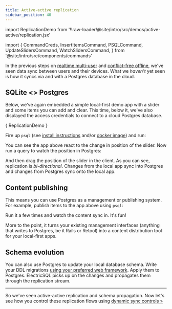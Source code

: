 ```yaml
---
title: Active-active replication
sidebar_position: 40
---
```


import ReplicationDemo from '!!raw-loader!@site/intro/src/demos/active-active/replication.jsx'

import {
  CommandCreds,
  InsertItemsCommand,
  PSQLCommand,
  UpdateSlidersCommand,
  WatchSlidersCommand,
} from '@site/intro/src/components/commands'

In the previous steps on [realtime multi-user](./multi-user.md) and [conflict-free offline](./offline.md), we've seen data sync between users and their devices. What we *haven't* yet seen is how it syncs via and with a Postgres database in the cloud.

## SQLite &lt;&gt; Postgres

Below, we've again embedded a simple local-first demo app with a slider and some items you can add and clear. This time, below it, we've also displayed the access credentials to connect to a cloud Postgres database.

<CodeBlock live={true} noInline={true} language="jsx">{
  ReplicationDemo
}</CodeBlock>

<CommandCreds dbName="user1" demoName="active-active">
  <PSQLCommand />

Fire up `psql` (see [install instructions](https://www.timescale.com/blog/how-to-install-psql-on-mac-ubuntu-debian-windows/) and/or [docker image](https://hub.docker.com/r/rtdl/psql-client)) and run:

<UpdateSlidersCommand />

You can see the app above react to the change in position of the slider. Now run a query to watch the position in Postgres:

<WatchSlidersCommand />

And then drag the position of the slider in the client. As you can see, replication is *bi-directional*. Changes from the local app sync into Postgres and changes from Postgres sync onto the local app.

## Content publishing

This means you can use Postgres as a management or publishing system. For example, publish items to the app above using `psql`:

<InsertItemsCommand />

</CommandCreds>

Run it a few times and watch the content sync in. It's fun!

More to the point, it turns your existing management interfaces (anything that writes to Postgres, be it Rails or Retool) into a content distribution tool for your local-first apps.

## Schema evolution

You can also use Postgres to update your local database schema. Write your DDL migrations [using your preferred web framework](../usage/data-modelling/migrations.md). Apply them to Postgres. ElectricSQL picks up on the changes and propagates them through the replication stream.

<hr className="doc-divider" />

So we've seen active-active replication and schema propagation. Now let's see how you control these replication flows using [dynamic sync controls &raquo;](./sync-controls.md)
